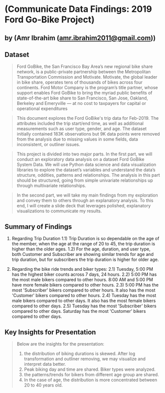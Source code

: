 # (Communicate Data Findings: 2019 Ford Go-Bike Project)
## by (Amr Ibrahim (amr.ibrahim2011@gmail.com))


## Dataset

> Ford GoBike, the San Francisco Bay Area’s new regional bike share network, is a public-private partnership between the Metropolitan Transportation Commission and Motivate. Motivate, the global leader in bike share, operates tens of thousands of bikes across four continents. Ford Motor Company is the program’s title partner, whose support enables Ford GoBike to bring the myriad public benefits of state-of-the-art bike share to San Francisco, San Jose, Oakland, Berkeley and Emeryville — at no cost to taxpayers for capital or operational expenditures

> This document explores the Ford GoBike's trip data for Feb-2019. The attributes included the trip start/end time, as well as additional measurements such as user type, gender, and age. The dataset initially contained 183K observations but 9K data points were removed from the analysis due to missing values in some fields, data inconsistent, or outliner issues.

> This project is divided into two major parts. In the first part, we will conduct an exploratory data analysis on a dataset Ford GoBike System Data. We will use Python data science and data visualization libraries to explore the dataset’s variables and understand the data’s structure, oddities, patterns and relationships. The analysis in this part should be structured, going from simple univariate relationships up through multivariate relationships. 

> In the second part, we will take my main findings from my exploration and convey them to others through an explanatory analysis. To this end, I will create a slide deck that leverages polished, explanatory visualizations to communicate my results.




## Summary of Findings
1. Regarding Trip Duration
1.1) Trip Duration is so dependable on the age of the member, when the age at the range of 20 to 45, the trip duration is higher than the older ages.
1.2) For the age, duration, and user type, both Customer and Subscriber are showing similar trends for age and trip duration, but for subscribers the trip duration is higher for older age.


2. Regarding the bike ride trends and biker types:
2.1) Tuesday, 5:00 PM has the highest biker counts across 7 days, 24 hours.
2.2) 5:00 PM has the most male bikers compared to other hours. 8:00 AM and 5:00 PM have more female bikers compared to other hours.
2.3) 5:00 PM has the most 'Subscriber' bikers compared to other hours. It also has the most 'Customer' bikers compared to other hours.
2.4) Tuesday has the most male bikers compared to other days. It also has the most female bikers compared to other days.
2.5) Tuesday has the most 'Subscriber' bikers compared to other days. Saturday has the most 'Customer' bikers compared to other days.





## Key Insights for Presentation

>Below are the insights for the presentation:
> 1) the distribution of biking durations is skewed. After log transformation and outliner removing, we may visualize and interpret data better.
> 2) Peak biking day and time are shared. Biker types were analyzed.
> 3) the patterns/trends for bikers from different age group are shared.
> 4) In the case of age, the distribution is more concentrated between 20 to 40 years old.
